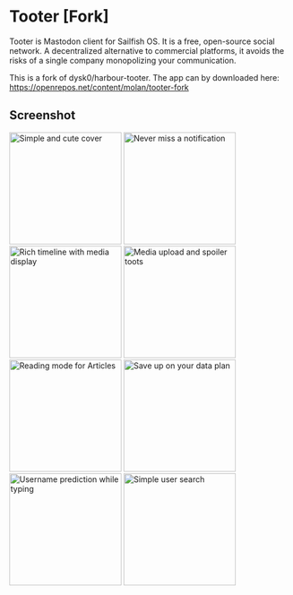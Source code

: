 # Tooter [Fork]

Tooter is Mastodon client for Sailfish OS. It is a free, open-source social network. A decentralized alternative to commercial platforms, it avoids the risks of a single company monopolizing your communication. 

This is a fork of dysk0/harbour-tooter. The app can by downloaded here: https://openrepos.net/content/molan/tooter-fork

## Screenshot
<img width="200" title="Simple and cute cover" src="https://grave-design.com/images/tooter/sailfishos-tooter-cover.png"> <img width="200" title="Never miss a notification" src="https://grave-design.com/images/tooter/sailfishos-tooter-notifications.png"> <img width="200" title="Rich timeline with media display" src="https://grave-design.com/images/tooter/sailfishos-tooter-home.png"> <img width="200" title="Media upload and spoiler toots" src="https://grave-design.com/images/tooter/sailfishos-tooter-conversation.png"> <img width="200" title="Reading mode for Articles" src="https://grave-design.com/images/tooter/sailfishos-tooter-reading-mode.png"> <img width="200" title="Save up on your data plan" src="https://grave-design.com/images/tooter/sailfishos-tooter-settings.png"> <img width="200" title="Username prediction while typing" src="https://grave-design.com/images/tooter/sailfishos-tooter-autocomplete.png"> <img width="200" title="Simple user search" src="https://grave-design.com/images/tooter/sailfishos-tooter-usersearch.png">
